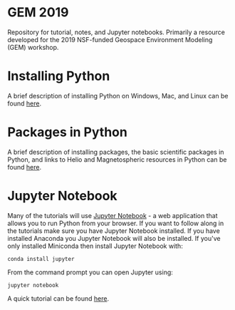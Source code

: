 # GEM 2019 
Repository for tutorial, notes, and Jupyter notebooks. Primarily a resource developed for the 2019 NSF-funded Geospace Environment Modeling (GEM) workshop.

# Installing Python
A brief description of installing Python on Windows, Mac, and Linux can be found [here][1].

# Packages in Python
A brief description of installing packages, the basic scientific packages in Python, and links to Helio and Magnetospheric resources in Python can be found [here][4].

# Jupyter Notebook
Many of the tutorials will use [Jupyter Notebook][2] - a web application that allows you to run Python from your browser. If you want to follow along in the tutorials make sure you have Jupyter Notebook installed. If you have installed Anaconda you Jupyter Notebook will also be installed. If you've only installed Miniconda then install Jupyter Notebook with:

```
conda install jupyter
```

From the command prompt you can open Jupyter using:

```
jupyter notebook
```

A quick tutorial can be found [here][3].


[1]:/master/PythonInstall.md
[2]:https://jupyter.org/
[3]:https://medium.com/codingthesmartway-com-blog/getting-started-with-jupyter-notebook-for-python-4e7082bd5d46
[4]:/PythonInstall.md

